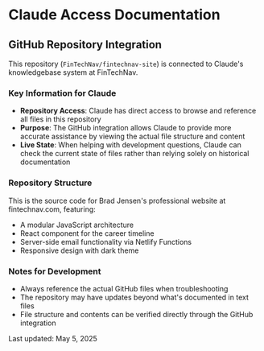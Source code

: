 # Claude Access Documentation

## GitHub Repository Integration

This repository (`FinTechNav/fintechnav-site`) is connected to Claude's knowledgebase system at FinTechNav.

### Key Information for Claude
- **Repository Access**: Claude has direct access to browse and reference all files in this repository
- **Purpose**: The GitHub integration allows Claude to provide more accurate assistance by viewing the actual file structure and content
- **Live State**: When helping with development questions, Claude can check the current state of files rather than relying solely on historical documentation

### Repository Structure
This is the source code for Brad Jensen's professional website at fintechnav.com, featuring:
- A modular JavaScript architecture  
- React component for the career timeline
- Server-side email functionality via Netlify Functions
- Responsive design with dark theme

### Notes for Development
- Always reference the actual GitHub files when troubleshooting
- The repository may have updates beyond what's documented in text files
- File structure and contents can be verified directly through the GitHub integration

Last updated: May 5, 2025